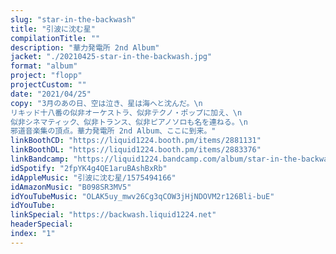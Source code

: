 ```yaml
---
slug: "star-in-the-backwash"
title: "引波に沈む星"
compilationTitle: ""
description: "華力発電所 2nd Album"
jacket: "./20210425-star-in-the-backwash.jpg"
format: "album"
project: "flopp"
projectCustom: ""
date: "2021/04/25"
copy: "3月のあの日、空は泣き、星は海へと沈んだ。\n
リキッド十八番の似非オーケストラ、似非テクノ・ポップに加え、\n
似非シネマティック、似非トランス、似非ピアノソロも名を連ねる。\n
邪道音楽集の頂点。華力発電所 2nd Album、ここに到来。"
linkBoothCD: "https://liquid1224.booth.pm/items/2881131"
linkBoothDL: "https://liquid1224.booth.pm/items/2883376"
linkBandcamp: "https://liquid1224.bandcamp.com/album/star-in-the-backwash"
idSpotify: "2fpYK4g4QE1aruBAshBxRb"
idAppleMusic: "引波に沈む星/1575494166"
idAmazonMusic: "B098SR3MV5"
idYouTubeMusic: "OLAK5uy_mwv26Cg3qCOW3jHjNDOVM2r126Bli-buE"
idYouTube: 
linkSpecial: "https://backwash.liquid1224.net"
headerSpecial: 
index: "1"
---
```

